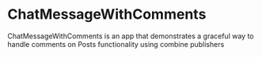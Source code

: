 # ChatMessageWithComments
ChatMessageWithComments is an app that demonstrates a graceful way to handle comments on Posts functionality using combine publishers
